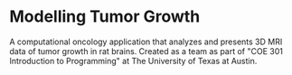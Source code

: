# Modelling Tumor Growth
A computational oncology application that analyzes and presents 3D MRI data of tumor growth in rat brains. Created as a team as part of "COE 301 Introduction to Programming" at The University of Texas at Austin.
